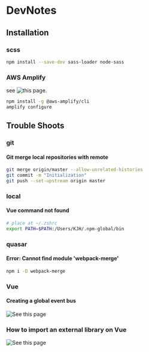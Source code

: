 # DevNotes

## Installation

### scss

``` bash
npm install --save-dev sass-loader node-sass
```

### AWS Amplify

see ![this page.](https://aws-amplify.github.io/docs/)

``` bash
npm install -g @aws-amplify/cli
amplify configure
```

## Trouble Shoots

### git

#### Git merge local repositories with remote

``` bash
git merge origin/master --allow-unrelated-histories
git commit -m "Initialization"
git push --set-upstream origin master
```

### local

#### Vue command not found

``` bash
# place at ~/.zshrc
export PATH=$PATH:/Users/KJH/.npm-global/bin
```

### quasar

#### Error: Cannot find module 'webpack-merge'

``` bash
npm i -D webpack-merge
```

### Vue

#### Creating a global event bus

![See this page](http://andreybleme.com/2018-01-07/sharing-data-across-vuejs-components/)

### How to import an external library on Vue

![See this page](https://forum.quasar-framework.org/topic/734/how-to-load-external-dependencies-cdn-async/2)